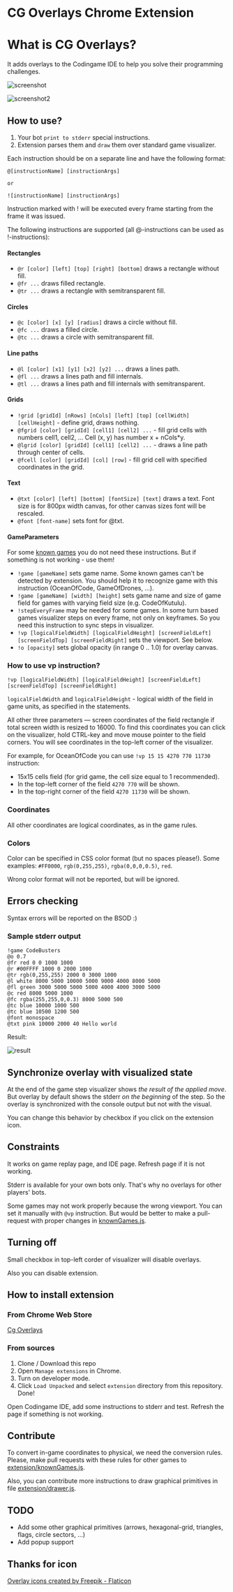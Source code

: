 # CG Overlays Chrome Extension

# What is CG Overlays?
It adds overlays to the Codingame IDE to help you solve their programming challenges.

![screenshot](screenshot.png)

![screenshot2](screenshot2.png)


## How to use?

1. Your bot `print to stderr` special instructions.
2. Extension parses them and `draw` them over standard game visualizer.

Each instruction should be on a separate line and have the following format: 
```
@[instructionName] [instructionArgs]

or

![instructionName] [instructionArgs]
```

Instruction marked with ! will be executed every frame starting from the frame it was issued.

The following instructions are supported (all @-instructions can be used as !-instructions):

#### Rectangles

- `@r [color] [left] [top] [right] [bottom]` draws a rectangle without fill.
- `@fr ...` draws filled rectangle.
- `@tr ...` draws a rectangle with semitransparent fill.

#### Circles

- `@c [color] [x] [y] [radius]` draws a circle without fill.
- `@fc ...` draws a filled circle.
- `@tc ...` draws a circle with semitransparent fill.

#### Line paths

- `@l [color] [x1] [y1] [x2] [y2] ...` draws a lines path.
- `@fl ...` draws a lines path and fill internals.
- `@tl ...` draws a lines path and fill internals with semitransparent.

#### Grids

- `!grid [gridId] [nRows] [nCols] [left] [top] [cellWidth] [cellHeight]` - define grid, draws nothing.
- `@fgrid [color] [gridId] [cell1] [cell2] ...` - fill grid cells with numbers cell1, cell2, ... Cell (x, y) has number x + nCols*y.
- `@lgrid [color] [gridId] [cell1] [cell2] ...` - draws a line path through center of cells.
- `@fcell [color] [gridId] [col] [row]` - fill grid cell with specified coordinates in the grid.

#### Text
- `@txt [color] [left] [bottom] [fontSize] [text]` draws a text. Font size is for 800px width canvas, for other canvas sizes font will be rescaled.
- `@font [font-name]` sets font for @txt.

#### GameParameters
For some [known games](extension/knownGames.js) you do not need these instructions. But if something is not working - use them!

- `!game [gameName]` sets game name. Some known games can't be detected by extension. You should help it to recognize game with this instruction (OceanOfCode, GameOfDrones, ...).
- `!game [gameName] [width] [height]` sets game name and size of game field for games with varying field size (e.g. CodeOfKutulu).
- `!stepEveryFrame` may be needed for some games. In some turn based games visualizer steps on every frame, not only on keyframes. So you need this instruction to sync steps in visualizer.
- `!vp [logicalFieldWidth] [logicalFieldHeight] [screenFieldLeft] [screenFieldTop] [screenFieldRight]` sets the viewport. See below.
- `!o [opacity]` sets global opacity (in range 0 .. 1.0) for overlay canvas.

### How to use vp instruction?

`!vp [logicalFieldWidth] [logicalFieldHeight] [screenFieldLeft] [screenFieldTop] [screenFieldRight]`

`logicalFieldWidth` and `logicalFieldHeight` - logical width of the field in game units, as specified in the statements.

All other three parameters — screen coordinates of the field rectangle if total screen width is resized to 16000.
To find this coordinates you can click on the visualizer, hold CTRL-key and move mouse pointer to the field corners.
You will see coordinates in the top-left corner of the visualizer.

For example, for OceanOfCode you can use `!vp 15 15 4270 770 11730` instruction:

- 15x15 cells field (for grid game, the cell size equal to 1 recommended).
- In the top-left corner of the field `4270 770` will be shown.
- In the top-right corner of the field `4270 11730` will be shown.

### Coordinates 

All other coordinates are logical coordinates, as in the game rules.

### Colors

Color can be specified in CSS color format (but no spaces please!). Some examples:
`#FF0000`, `rgb(0,255,255)`, `rgba(0,0,0,0.5)`, `red`.

Wrong color format will not be reported, but will be ignored.

## Errors checking

Syntax errors will be reported on the BSOD :)

### Sample stderr output

```
!game CodeBusters
@o 0.7
@fr red 0 0 1000 1000
@r #00FFFF 1000 0 2000 1000
@tr rgb(0,255,255) 2000 0 3000 1000
@l white 8000 5000 10000 5000 9000 4000 8000 5000
@fl green 3000 5000 5000 5000 4000 4000 3000 5000
@c red 8000 5000 1000
@fc rgba(255,255,0,0.3) 8000 5000 500
@tc blue 10000 1000 500
@tc blue 10500 1200 500
@font monospace
@txt pink 10000 2000 40 Hello world
```

Result:

![result](screenshot3.png)

## Synchronize overlay with visualized state

At the end of the game step visualizer shows _the result of the applied move_.
But overlay by default shows the stderr _on the beginning_ of the step. 
So the overlay is synchronized with the console output but not with the visual.

You can change this behavior by checkbox if you click on the extension icon.

## Constraints
It works on game replay page, and IDE page. Refresh page if it is not working.

Stderr is available for your own bots only. That's why no overlays for other players' bots.

Some games may not work properly because the wrong viewport. You can set it manually with `@vp` instruction. But would be better to make a pull-request with proper changes in [knownGames.js](https://github.com/xoposhiy/cg-overlays/blob/main/extension/knownGames.js).

## Turning off
Small checkbox in top-left corder of visualizer will disable overlays.

Also you can disable extension.

## How to install extension

### From Chrome Web Store

[Cg Overlays](https://chromewebstore.google.com/detail/cg-overlays/ompgcnjgghjeiadcafppjhimcolcphjj?hl=en)

### From sources

1. Clone / Download this repo
2. Open `Manage extensions` in Chrome.
3. Turn on developer mode.
4. Click `Load Unpacked` and select `extension` directory from this repository.
Done!

Open Codingame IDE, add some instructions to stderr and test. Refresh the page if something is not working.

## Contribute

To convert in-game coordinates to physical, we need the conversion rules.
Please, make pull requests with these rules for other games to [extension/knownGames.js](extension/knownGames.js).

Also, you can contribute more instructions to draw graphical primitives in file [extension/drawer.js](extension/drawer.js).

## TODO

* Add some other graphical primitives (arrows, hexagonal-grid, triangles, flags, circle sectors, ...)
* Add popup support

## Thanks for icon

[Overlay icons created by Freepik - Flaticon](https://www.flaticon.com/free-icons/overlay)